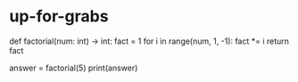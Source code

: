 # up-for-grabs
def factorial(num: int) -> int:
	fact = 1
	for i in range(num, 1, -1):
		fact *= i
	return fact

answer = factorial(5)
print(answer)
